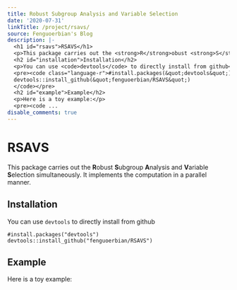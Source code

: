 ```yaml
---
title: Robust Subgroup Analysis and Variable Selection
date: '2020-07-31'
linkTitle: /project/rsavs/
source: Fenguoerbian's Blog
description: |-
  <h1 id="rsavs">RSAVS</h1>
  <p>This package carries out the <strong>R</strong>obust <strong>S</strong>ubgroup <strong>A</strong>nalysis and <strong>V</strong>ariable <strong>S</strong>election simultaneously. It implements the computation in a parallel manner.</p>
  <h2 id="installation">Installation</h2>
  <p>You can use <code>devtools</code> to directly install from github</p>
  <pre><code class="language-r">#install.packages(&quot;devtools&quot;)
  devtools::install_github(&quot;fenguoerbian/RSAVS&quot;)
  </code></pre>
  <h2 id="example">Example</h2>
  <p>Here is a toy example:</p>
  <pre><code ...
disable_comments: true
---
```

<h1 id="rsavs">RSAVS</h1>
<p>This package carries out the <strong>R</strong>obust <strong>S</strong>ubgroup <strong>A</strong>nalysis and <strong>V</strong>ariable <strong>S</strong>election simultaneously. It implements the computation in a parallel manner.</p>
<h2 id="installation">Installation</h2>
<p>You can use <code>devtools</code> to directly install from github</p>
<pre><code class="language-r">#install.packages(&quot;devtools&quot;)
devtools::install_github(&quot;fenguoerbian/RSAVS&quot;)
</code></pre>
<h2 id="example">Example</h2>
<p>Here is a toy example:</p>
<pre><code ...